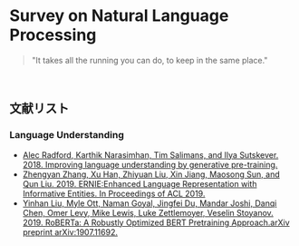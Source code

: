 # Survey on Natural Language Processing

> "It takes all the running you can do, to keep in the same place."

<br>

## 文献リスト
### Language Understanding

- [Alec Radford, Karthik Narasimhan, Tim Salimans, and Ilya Sutskever. 2018. Improving language understanding by generative pre-training.](https://github.com/marucha80t/survey-nlp/blob/master/docs/GPT.md)
- [Zhengyan Zhang, Xu Han, Zhiyuan Liu, Xin Jiang, Maosong Sun, and Qun Liu. 2019. ERNIE:Enhanced Language Representation with Informative Entities. In Proceedings of ACL 2019.](https://github.com/marucha80t/survey-nlp/blob/master/docs/ERNIE.md)
- [Yinhan Liu, Myle Ott, Naman Goyal, Jingfei Du, Mandar Joshi, Danqi Chen, Omer Levy, Mike Lewis, Luke Zettlemoyer, Veselin Stoyanov. 2019. RoBERTa: A Robustly Optimized BERT Pretraining Approach.arXiv preprint arXiv:1907.11692.](https://github.com/marucha80t/survey-nlp/blob/master/docs/RoBERTa.md)
